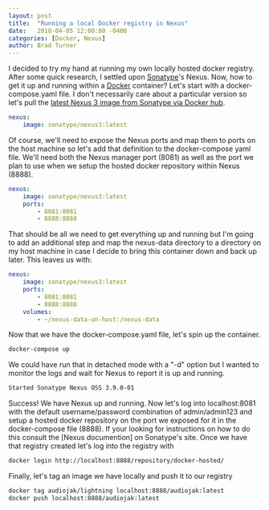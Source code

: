 ```yaml
---
layout: post
title:  "Running a local Docker registry in Nexus"
date:   2018-04-05 12:00:00 -0400
categories: [Docker, Nexus]
author: Brad Turner
---
```


I decided to try my hand at running my own locally hosted docker registry.  After some quick research, I settled upon [Sonatype]'s Nexus.  Now, how to get it up and running within a [Docker] container?  Let's start with a docker-compose.yaml file.  I don't necessarily care about a particular version so let's pull the [latest Nexus 3 image from Sonatype via Docker hub].

```yaml
nexus:
    image: sonatype/nexus3:latest
```

Of course, we'll need to expose the Nexus ports and map them to ports on the host machine so let's add that definition to the docker-compose yaml file.  We'll need both the Nexus manager port (8081) as well as the port we plan to use when we setup the hosted docker repository within Nexus (8888).

```yaml
nexus:
    image: sonatype/nexus3:latest
    ports:
        - 8081:8081
        - 8888:8888
```

That should be all we need to get everything up and running but I'm going to add an additional step and map the nexus-data directory to a directory on my host machine in case I decide to bring this container down and back up later.  This leaves us with:

```yaml
nexus:
    image: sonatype/nexus3:latest
    ports:
        - 8081:8081
        - 8888:8888
    volumes:
        - ~/nexus-data-on-host:/nexus-data
```

Now that we have the docker-compose.yaml file, let's spin up the container.

```zsh
docker-compose up
```

We could have run that in detached mode with a "-d" option but I wanted to monitor the logs and wait for Nexus to report it is up and running.

```zsh
Started Sonatype Nexus OSS 3.9.0-01
```

Success!  We have Nexus up and running.  Now let's log into localhost:8081 with the default username/password combination of admin/admin123 and setup a hosted docker repository on the port we exposed for it in the docker-compose file (8888).  If your looking for instructions on how to do this consult the [Nexus documention] on Sonatype's site.  Once we have that registry created let's log into the registry with

```zsh
docker login http://localhost:8888/repository/docker-hosted/
```

Finally, let's tag an image we have locally and push it to our registry

```zsh
docker tag audiojak/lightning localhost:8888/audiojak:latest
docker push localhost:8888/audiojak:latest
```

[Docker]: https://www.docker.com/
[Sonatype]: https://www.sonatype.com/
[Nexus documentation]: http://books.sonatype.com/nexus-book/3.0/reference/docker.html
[latest Nexus 3 image from Sonatype via Docker hub]: https://hub.docker.com/r/sonatype/nexus3/
